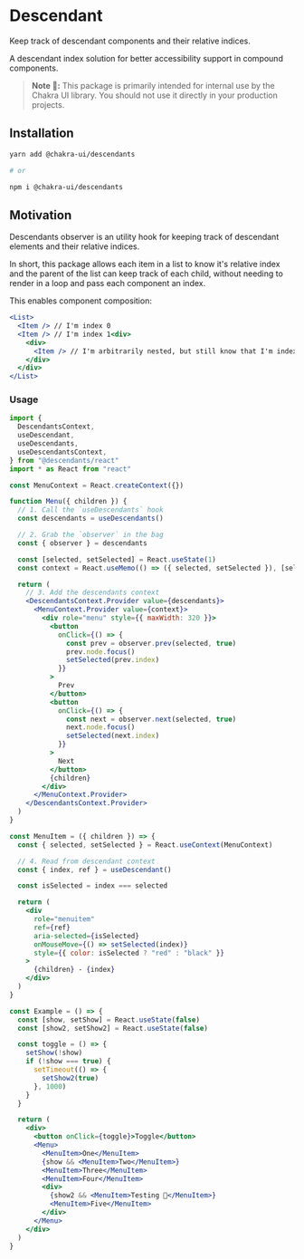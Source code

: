 # Descendant

Keep track of descendant components and their relative indices.

A descendant index solution for better accessibility support in compound
components.

> **Note 🚨:** This package is primarily intended for internal use by the Chakra
> UI library. You should not use it directly in your production projects.

## Installation

```sh
yarn add @chakra-ui/descendants

# or

npm i @chakra-ui/descendants
```

## Motivation

Descendants observer is an utility hook for keeping track of descendant elements
and their relative indices.

In short, this package allows each item in a list to know it's relative index
and the parent of the list can keep track of each child, without needing to
render in a loop and pass each component an index.

This enables component composition:

```jsx
<List>
  <Item /> // I'm index 0
  <Item /> // I'm index 1<div>
    <div>
      <Item /> // I'm arbitrarily nested, but still know that I'm index 2
    </div>
  </div>
</List>
```

### Usage

```jsx
import {
  DescendantsContext,
  useDescendant,
  useDescendants,
  useDescendantsContext,
} from "@descendants/react"
import * as React from "react"

const MenuContext = React.createContext({})

function Menu({ children }) {
  // 1. Call the `useDescendants` hook
  const descendants = useDescendants()

  // 2. Grab the `observer` in the bag
  const { observer } = descendants

  const [selected, setSelected] = React.useState(1)
  const context = React.useMemo(() => ({ selected, setSelected }), [selected])

  return (
    // 3. Add the descendants context
    <DescendantsContext.Provider value={descendants}>
      <MenuContext.Provider value={context}>
        <div role="menu" style={{ maxWidth: 320 }}>
          <button
            onClick={() => {
              const prev = observer.prev(selected, true)
              prev.node.focus()
              setSelected(prev.index)
            }}
          >
            Prev
          </button>
          <button
            onClick={() => {
              const next = observer.next(selected, true)
              next.node.focus()
              setSelected(next.index)
            }}
          >
            Next
          </button>
          {children}
        </div>
      </MenuContext.Provider>
    </DescendantsContext.Provider>
  )
}

const MenuItem = ({ children }) => {
  const { selected, setSelected } = React.useContext(MenuContext)

  // 4. Read from descendant context
  const { index, ref } = useDescendant()

  const isSelected = index === selected

  return (
    <div
      role="menuitem"
      ref={ref}
      aria-selected={isSelected}
      onMouseMove={() => setSelected(index)}
      style={{ color: isSelected ? "red" : "black" }}
    >
      {children} - {index}
    </div>
  )
}

const Example = () => {
  const [show, setShow] = React.useState(false)
  const [show2, setShow2] = React.useState(false)

  const toggle = () => {
    setShow(!show)
    if (!show === true) {
      setTimeout(() => {
        setShow2(true)
      }, 1000)
    }
  }

  return (
    <div>
      <button onClick={toggle}>Toggle</button>
      <Menu>
        <MenuItem>One</MenuItem>
        {show && <MenuItem>Two</MenuItem>}
        <MenuItem>Three</MenuItem>
        <MenuItem>Four</MenuItem>
        <div>
          {show2 && <MenuItem>Testing 🌟</MenuItem>}
          <MenuItem>Five</MenuItem>
        </div>
      </Menu>
    </div>
  )
}
```
